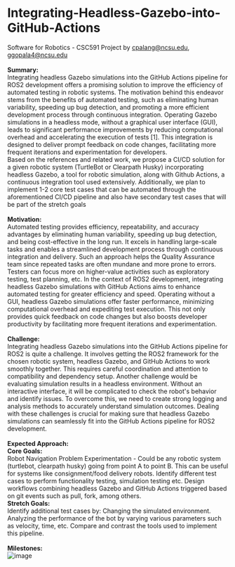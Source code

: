 # Integrating-Headless-Gazebo-into-GitHub-Actions
Software for Robotics - CSC591 Project by cpalang@ncsu.edu, ggopala4@ncsu.edu <br><br>
**Summary:**<br>
Integrating headless Gazebo simulations into the GitHub Actions pipeline for ROS2 development offers a promising solution to improve the efficiency of automated testing in robotic systems. The motivation behind this endeavor stems from the benefits of automated testing, such as eliminating human variability, speeding up bug detection, and promoting a more efficient development process through continuous integration. Operating Gazebo simulations in a headless mode, without a graphical user interface (GUI), leads to significant performance improvements by reducing computational overhead and accelerating the execution of tests [1]. This integration is designed to deliver prompt feedback on code changes, facilitating more frequent iterations and experimentation for developers.
<br>
Based on the references and related work, we propose a CI/CD solution for a given robotic system (TurtleBot or Clearpath Husky) incorporating headless Gazebo, a tool for robotic simulation, along with Github Actions, a continuous integration tool used extensively. Additionally, we plan to implement 1-2 core test cases that can be automated through the aforementioned CI/CD pipeline and also have secondary test cases that will be part of the stretch goals
<br><br>
**Motivation:**<br>
Automated testing provides efficiency, repeatability, and accuracy advantages by eliminating human variability, speeding up bug detection, and being cost-effective in the long run. It excels in handling large-scale tasks and enables a streamlined development process through continuous integration and delivery. Such an approach helps the Quality Assurance team since repeated tasks are often mundane and more prone to errors. Testers can focus more on higher-value activities such as exploratory testing, test planning, etc. 
In the context of ROS2 development, integrating headless Gazebo simulations with GitHub Actions aims to enhance automated testing for greater efficiency and speed. Operating without a GUI, headless Gazebo simulations offer faster performance, minimizing computational overhead and expediting test execution. This not only provides quick feedback on code changes but also boosts developer productivity by facilitating more frequent iterations and experimentation.
<br><br>
**Challenge:**<br>
Integrating headless Gazebo simulations into the GitHub Actions pipeline for ROS2 is quite a challenge. It involves getting the ROS2 framework for the chosen robotic system, headless Gazebo, and GitHub Actions to work smoothly together. This requires careful coordination and attention to compatibility and dependency setup. Another challenge would be evaluating simulation results in a headless environment. Without an interactive interface, it will be complicated to check the robot's behavior and identify issues. To overcome this, we need to create strong logging and analysis methods to accurately understand simulation outcomes. Dealing with these challenges is crucial for making sure that headless Gazebo simulations can seamlessly fit into the GitHub Actions pipeline for ROS2 development.
<br><br>
**Expected Approach:**
<br>
**Core Goals:**<br>
Robot Navigation Problem Experimentation - Could be any robotic system (turtlebot, clearpath husky) going from point A to point B. This can be useful for systems like consignment/food delivery robots.
Identify different test cases to perform functionality testing, simulation testing etc.
Design workflows combining headless Gazebo and GitHub Actions triggered based on git events such as pull, fork, among others.
<br>
**Stretch Goals:**<br>
Identify additional test cases by:
Changing the simulated environment.
Analyzing the performance of the bot by varying various parameters such as velocity, time, etc.
Compare and contrast the tools used to implement this pipeline.
<br><br>
**Milestones:**<br>
![image](https://media.github.ncsu.edu/user/29852/files/10c28f83-f9dc-45e0-b0a7-5c105df9aa4f)


